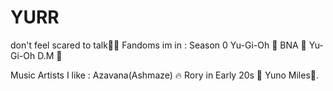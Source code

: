 # YURR



don't feel scared to talk🤯🤑
Fandoms im in
: Season 0 Yu-Gi-Oh 🤯
  BNA 🌺
  Yu-Gi-Oh D.M 🤑

  Music Artists I like
  : Azavana(Ashmaze) 🔥
   Rory in Early 20s 🌺
   Yuno Miles🤑.

